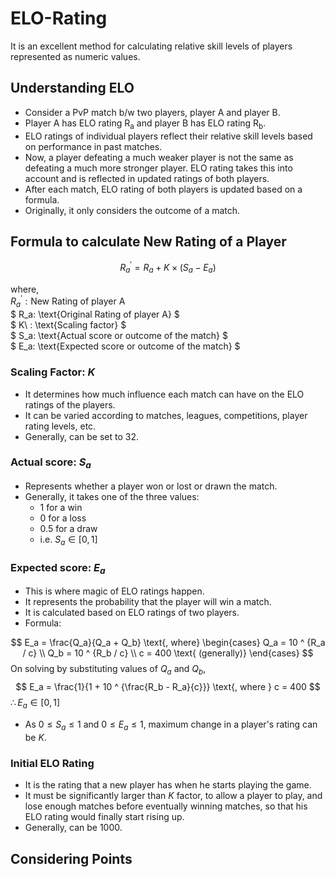 # ELO-Rating

It is an excellent method for calculating relative skill levels of players represented as numeric values.

## Understanding ELO

- Consider a PvP match b/w two players, player A and player B.
- Player A has ELO rating R<sub>a</sub> and player B has ELO rating R<sub>b</sub>.
- ELO ratings of individual players reflect their relative skill levels based on performance in past matches.
- Now, a player defeating a much weaker player is not the same as defeating a much more stronger player. ELO rating takes this into account and is reflected in updated ratings of both players.
- After each match, ELO rating of both players is updated based on a formula.
- Originally, it only considers the outcome of a match.

## Formula to calculate New Rating of a Player

$$
R^{'}_a = R_a + K \times (S_a - E_a)
$$

where,
<br>
$R^{'}_a: \text{New Rating of player A}$
<br>
$
R_a: \text{Original Rating of player A}
$
<br>
$
K\ : \text{Scaling factor}
$
<br>
$
S_a: \text{Actual score or outcome of the match}
$
<br>
$
E_a: \text{Expected score or outcome of the match}
$

### Scaling Factor: $K$

- It determines how much influence each match can have on the ELO ratings of the players.
- It can be varied according to matches, leagues, competitions, player rating levels, etc.
- Generally, can be set to 32.

### Actual score: $S_a$

- Represents whether a player won or lost or drawn the match.
- Generally, it takes one of the three values:
  - 1 for a win
  - 0 for a loss
  - 0.5 for a draw
  - i.e. $S_{a} \in [0, 1]$

### Expected score: $E_a$

- This is where magic of ELO ratings happen.
- It represents the probability that the player will win a match.
- It is calculated based on ELO ratings of two players.
- Formula:

$$
E_a = \frac{Q_a}{Q_a + Q_b}
\text{, where}
\begin{cases}
    Q_a = 10 ^ {R_a / c} \\
    Q_b = 10 ^ {R_b / c} \\
    c = 400 \text{ (generally)}
\end{cases}
$$
On solving  by substituting values of $Q_a$ and $Q_b$,
$$
E_a = \frac{1}{1 + 10 ^ {\frac{R_b - R_a}{c}}}
\text{, where } c = 400
$$
$\therefore E_a \in [0, 1]$
<br>

- As $0 \leq S_a \leq 1$ and $0 \leq E_a \leq 1$, maximum change in a player's rating can be $K$.

### Initial ELO Rating

- It is the rating that a new player has when he starts playing the game.
- It must be significantly larger than $K$ factor, to allow a player to play, and lose enough matches before eventually winning matches, so that his ELO rating would finally start rising up.
- Generally, can be 1000.

## Considering Points
